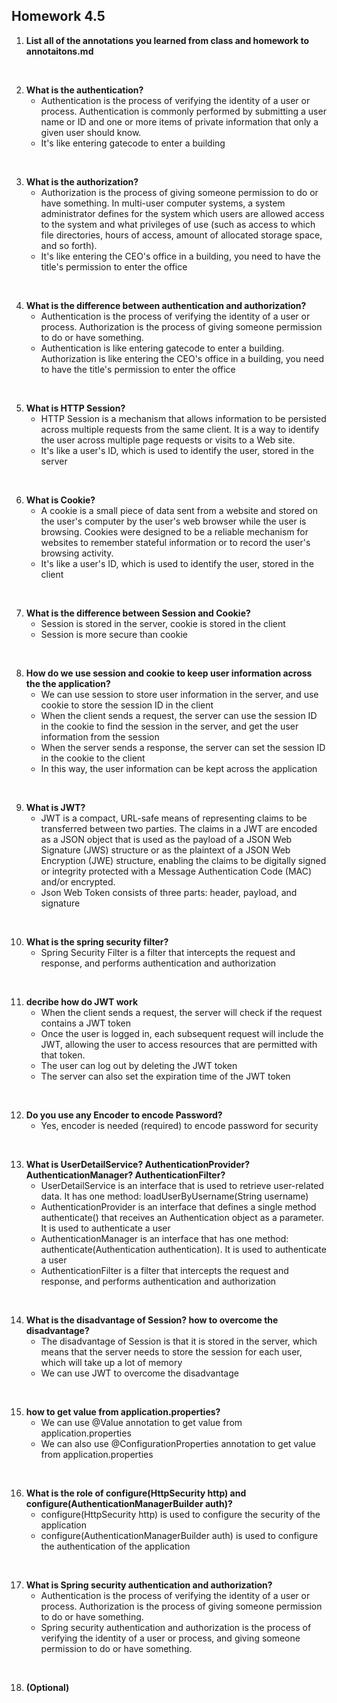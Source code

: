 ## Homework 4.5

1. **List all of the annotations you learned from class and homework to annotaitons.md**
<br/>

2. **What is the authentication?**
    - Authentication is the process of verifying the identity of a user or process. Authentication is commonly performed by submitting a user name or ID and one or more items of private information that only a given user should know.
    - It's like entering gatecode to enter a building
<br/>

3. **What is the authorization?**
    - Authorization is the process of giving someone permission to do or have something. In multi-user computer systems, a system administrator defines for the system which users are allowed access to the system and what privileges of use (such as access to which file directories, hours of access, amount of allocated storage space, and so forth).
    - It's like entering the CEO's office in a building, you need to have the title's permission to enter the office
<br/>

4. **What is the difference between authentication and authorization?**
    - Authentication is the process of verifying the identity of a user or process. Authorization is the process of giving someone permission to do or have something.
    - Authentication is like entering gatecode to enter a building. Authorization is like entering the CEO's office in a building, you need to have the title's permission to enter the office
<br/>

5. **What is HTTP Session?**
    - HTTP Session is a mechanism that allows information to be persisted across multiple requests from the same client. It is a way to identify the user across multiple page requests or visits to a Web site.
    - It's like a user's ID, which is used to identify the user, stored in the server
<br/>

6. **What is Cookie?**
    - A cookie is a small piece of data sent from a website and stored on the user's computer by the user's web browser while the user is browsing. Cookies were designed to be a reliable mechanism for websites to remember stateful information or to record the user's browsing activity.
    - It's like a user's ID, which is used to identify the user, stored in the client
<br/>

7. **What is the difference between Session and Cookie?**
    - Session is stored in the server, cookie is stored in the client
    - Session is more secure than cookie
<br/>

8. **How do we use session and cookie to keep user information across the the application?**
    - We can use session to store user information in the server, and use cookie to store the session ID in the client
    - When the client sends a request, the server can use the session ID in the cookie to find the session in the server, and get the user information from the session
    - When the server sends a response, the server can set the session ID in the cookie to the client
    - In this way, the user information can be kept across the application
<br/>

9. **What is JWT?**
    - JWT is a compact, URL-safe means of representing claims to be transferred between two parties. The claims in a JWT are encoded as a JSON object that is used as the payload of a JSON Web Signature (JWS) structure or as the plaintext of a JSON Web Encryption (JWE) structure, enabling the claims to be digitally signed or integrity protected with a Message Authentication Code (MAC) and/or encrypted.
    - Json Web Token consists of three parts: header, payload, and signature
<br/>

10. **What is the spring security filter?**
    - Spring Security Filter is a filter that intercepts the request and response, and performs authentication and authorization
<br/>

11. **decribe how do JWT work**
    - When the client sends a request, the server will check if the request contains a JWT token
    - Once the user is logged in, each subsequent request will include the JWT, allowing the user to access resources that are permitted with that token. 
    - The user can log out by deleting the JWT token
    - The server can also set the expiration time of the JWT token
<br/>

12. **Do you use any Encoder to encode Password?**
    - Yes, encoder is needed (required) to encode password for security
<br/>

13. **What is UserDetailService? AuthenticationProvider?AuthenticationManager? AuthenticationFilter?**
    - UserDetailService is an interface that is used to retrieve user-related data. It has one method: loadUserByUsername(String username)
    - AuthenticationProvider is an interface that defines a single method authenticate() that receives an Authentication object as a parameter. It is used to authenticate a user
    - AuthenticationManager is an interface that has one method: authenticate(Authentication authentication). It is used to authenticate a user
    - AuthenticationFilter is a filter that intercepts the request and response, and performs authentication and authorization
<br/>

14. **What is the disadvantage of Session? how to overcome the disadvantage?**
    - The disadvantage of Session is that it is stored in the server, which means that the server needs to store the session for each user, which will take up a lot of memory
    - We can use JWT to overcome the disadvantage
<br/>

15. **how to get value from application.properties?**
    - We can use @Value annotation to get value from application.properties
    - We can also use @ConfigurationProperties annotation to get value from application.properties
<br/>

16. **What is the role of configure(HttpSecurity http) and configure(AuthenticationManagerBuilder auth)?**
    - configure(HttpSecurity http) is used to configure the security of the application
    - configure(AuthenticationManagerBuilder auth) is used to configure the authentication of the application
<br/>

17. **What is Spring security authentication and authorization?**
    - Authentication is the process of verifying the identity of a user or process. Authorization is the process of giving someone permission to do or have something.
    - Spring security authentication and authorization is the process of verifying the identity of a user or process, and giving someone permission to do or have something.
<br/>

18. **(Optional)**
    